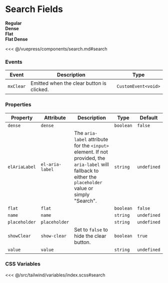 # Search Fields

<!-- #region search -->
<section class="mds">
  <div class="grid grid-cols-1 lg:grid-cols-2 gap-20">
    <div class="space-y-20">
      <strong>Regular</strong>
      <mx-search name="search" placeholder="Search" />
    </div>
    <div class="space-y-20">
      <strong>Dense</strong>
      <mx-search dense name="search" placeholder="Search" />
    </div>
    <div class="space-y-20">
      <strong>Flat</strong>
      <mx-search flat name="search" placeholder="Search" />
    </div>
    <div class="space-y-20">
      <strong>Flat Dense</strong>
      <mx-search flat dense name="search" placeholder="Search" />
    </div>
  </div>
</section>
<!-- #endregion search -->

<<< @/vuepress/components/search.md#search

### Events

| Event     | Description                               | Type                |
| --------- | ----------------------------------------- | ------------------- |
| `mxClear` | Emitted when the clear button is clicked. | `CustomEvent<void>` |

### Properties

| Property      | Attribute       | Description                                                                                                                                                 | Type      | Default     |
| ------------- | --------------- | ----------------------------------------------------------------------------------------------------------------------------------------------------------- | --------- | ----------- |
| `dense`       | `dense`         |                                                                                                                                                             | `boolean` | `false`     |
| `elAriaLabel` | `el-aria-label` | The `aria-label` attribute for the `<input>` element. If not provided, the `aria-label` will fallback to either the `placeholder` value or simply "Search". | `string`  | `undefined` |
| `flat`        | `flat`          |                                                                                                                                                             | `boolean` | `false`     |
| `name`        | `name`          |                                                                                                                                                             | `string`  | `undefined` |
| `placeholder` | `placeholder`   |                                                                                                                                                             | `string`  | `undefined` |
| `showClear`   | `show-clear`    | Set to `false` to hide the clear button.                                                                                                                    | `boolean` | `true`      |
| `value`       | `value`         |                                                                                                                                                             | `string`  | `undefined` |

### CSS Variables

<<< @/src/tailwind/variables/index.scss#search
